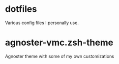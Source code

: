 dotfiles
========

Various config files I personally use.


agnoster-vmc.zsh-theme
========
Agnoster theme with some of my own customizations
